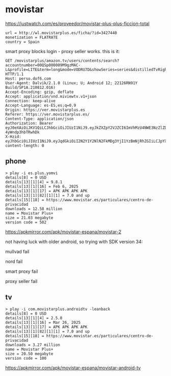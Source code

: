 # movistar

https://justwatch.com/es/proveedor/movistar-plus-plus-ficcion-total

~~~
url = http://wl.movistarplus.es/ficha/?id=3427440
monetization = FLATRATE
country = Spain
~~~

smart proxy blocks login - proxy seller works. this is it:

~~~
GET /movistarplus/amazon.tv/users/contents/search?accountnumber=00QSp000009M9gzMAC-L&profile=LITE&term=long&mode=VODRU7D&showSeries=series&distilledTvRights=DO0004,MPARFU,TVRECS&version=8&mdrm=true&tlsstream=true&demarcation=0&scope=DAZN HTTP/1.1
Host: perso.dof6.com
User-Agent: Dalvik/2.1.0 (Linux; U; Android 12; 22126RN91Y Build/SP1A.210812.016)
Accept-Encoding: gzip, deflate
Accept: application/vnd.miviewtv.v1+json
Connection: keep-alive
Accept-Language: es-ES,es;q=0.9
Origin: https://ver.movistarplus.es
Referer: https://ver.movistarplus.es/
Content-Type: application/json
Authorization: Bearer eyJ0eXAiOiJKV1QiLCJhbGciOiJIUzI1NiJ9.eyJkZXZpY2VJZCI6ImVhMzU4NWE3NzZlZDQ0NGQ4Njc3YWQ4YmU2ZWYwZGIzIiwiYWNjb3VudE51bWJlciI6IjAwUVNwMDAwMDA5TTlnek1BQy1MIiwiY2xpZW50U2VnbWVudCI6MTgsInN1YiI6IjdVN2U3djhCOFM4aDhvOUEiLCJpc3MiOiJodHRwOi8vd3d3Lm1vdmlzdGFycGx1cy5lcyIsImF1ZCI6IjQxNGUxOTI3YTM4ODRmNjhhYmM3OWY3MjgzODM3ZmQxIiwiZXhwIjoxNzQ1Mjc2MDM3LCJuYmYiOjE3NDQ0MTIwMzd9.sxONPl76e4uqMDwhYDwTnpWHbV0-4yWndp3hbTRwhDk
X-Hzid: eyJhbGciOiJIUzI1NiJ9.eyJqdGkiOiI2N2Y1Y2NlN2FkMDg3YjI1YzBmNjRhZGIiLCJpYXQiOjE3NDQ0MTIwNDQsImlzcyI6ImVhMzU4NWE3NzZlZDQ0NGQ4Njc3YWQ4YmU2ZWYwZGIzIiwiZXhwIjoxNzQ0NDU1MjQ0fQ.cYc7fzZFKT1CU5KWxuTZtEhy6CgP0rqFDBFdyjWwyJw
content-length: 0
~~~

## phone

~~~
> play -i es.plus.yomvi
details[8] = 0 USD
details[13][1][4] = 9.8.1
details[13][1][16] = Feb 6, 2025
details[13][1][17] = APK APK APK APK
details[13][1][82][1][1] = 7.0 and up
details[15][18] = https://www.movistar.es/particulares/centro-de-privacidad
downloads = 12.58 million
name = Movistar Plus+
size = 21.03 megabyte
version code = 502
~~~

https://apkmirror.com/apk/movistar-espana/movistar-2

not having luck with older android, so trying with SDK version 34:

mullvad fail

nord fail

smart proxy fail

proxy seller fail

## tv

~~~
> play -i com.movistarplus.androidtv -leanback
details[8] = 0 USD
details[13][1][4] = 2.5.0
details[13][1][16] = Mar 26, 2025
details[13][1][17] = APK APK APK APK
details[13][1][82][1][1] = 7.0 and up
details[15][18] = https://www.movistar.es/particulares/centro-de-privacidad
downloads = 3.27 million
name = Movistar Plus+
size = 20.50 megabyte
version code = 100
~~~

https://apkmirror.com/apk/movistar-espana/movistar-android-tv
